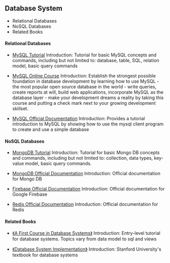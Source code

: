 ## Database System

- Relational Databases
- NoSQL Databases
- Related Books


#### Relational Databases

- [MySQL Tutorial](https://www.tutorialspoint.com/mysql/index.htm)
Introduction: Tutorial for basic MySQL concepts and commands, including but not limited to: database, table, SQL, relation model, basic query commands

- [MySQL Online Course](https://www.udemy.com/course/the-complete-mysql-developer-course)
Introduction: Establish the strongest possible foundation in database development by learning how to use MySQL - the most popular open source database in the world - write queries, create reports at will, build web applications, incorporate MySQL as the database layer - make your development dreams a reality by taking this course and putting a check mark next to your growing development skillset.

- [MySQL Official Documentation](https://dev.mysql.com/doc/refman/5.7/en/tutorial.html)
Introduction: Provides a tutorial introduction to MySQL by showing how to use the mysql client program to create and use a simple database

#### NoSQL Databases

- [MongoDB Tutorial](https://www.tutorialspoint.com/mongodb/index.htm) 
Introduction: Tutorial for basic Mongo DB concepts and commands, including but not limited to: collection, data types, key-value model, basic query commands.

- [MongoDB Official Documentation](https://docs.mongodb.com/)
Introduction: Official documentation for Mongo DB

- [Firebase Official Documentation](https://firebase.google.com/docs)
Introduction: Official documentation for Google Firebase

- [Redis Official Documentation](https://redis.io/documentation)
Introduction: Official documentation for Redis

#### Related Books

- [《A First Course in Database Systems》](http://infolab.stanford.edu/~ullman/fcdb.html)
Introduction: Entry-level tutorial for database systems. Topics vary from data model to sql and views

- [《Database System Implementation》](http://infolab.stanford.edu/~ullman/dbsi.html)
Introduction: Stanford University's textbook for database systems